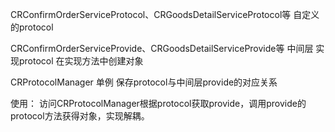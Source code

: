 CRConfirmOrderServiceProtocol、CRGoodsDetailServiceProtocol等
自定义的protocol

CRConfirmOrderServiceProvide、CRGoodsDetailServiceProvide等
中间层 实现protocol 在实现方法中创建对象 

CRProtocolManager
单例 保存protocol与中间层provide的对应关系 

使用：
访问CRProtocolManager根据protocol获取provide，调用provide的protocol方法获得对象，实现解耦。
